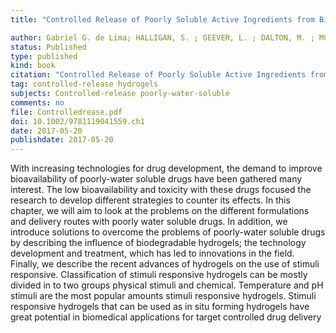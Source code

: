 ```yaml
---
title: "Controlled Release of Poorly Soluble Active Ingredients from Bioresorbable Polymers"

author: Gabriel G. de Lima; HALLIGAN, S. ; GEEVER, L. ; DALTON, M. ; MCCONVILLE, C. ; NUGENT, M. J.
status: Published
type: published
kind: book
citation: "Controlled Release of Poorly Soluble Active Ingredients from Bioresorbable Polymers. In. Devine, D. M. <em>Bioresorbable Polymers and their Biomedical Applications.</em> 1ed.Shawbury - Shropshire: Smithers Rapra. v.1, p.77-111."
tag: controlled-release hydrogels
subjects: Controlled-release poorly-water-soluble
comments: no
file: Controlledrease.pdf
doi: 10.1002/9781119041559.ch1
date: 2017-05-20
publishdate: 2017-05-20
---
```


With increasing technologies for drug development, the demand to improve bioavailability of poorly-water soluble drugs have been gathered many interest. The low bioavailability and toxicity with these drugs focused the research to develop different strategies to counter its effects. In this chapter, we will aim to look at the problems on the different formulations and delivery routes with poorly water soluble drugs. In addition, we introduce solutions to overcome the problems of poorly-water soluble drugs by describing the influence of biodegradable hydrogels; the technology development and treatment, which has led to innovations in the field. Finally, we describe the recent advances of hydrogels on the use of stimuli responsive. Classification of stimuli responsive hydrogels can be mostly divided in to two groups physical stimuli and chemical. Temperature and pH stimuli are the most popular amounts stimuli responsive hydrogels. Stimuli responsive hydrogels that can be used as in situ forming hydrogels have great potential in biomedical applications for target controlled drug delivery

